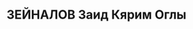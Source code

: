 ---
title: ЗЕЙНАЛОВ Заид Кярим Оглы
description: "Род. в 1907, г. Тбилиси, Грузия, тюрок. Род занятий: до ареста секретарь\
  \ Ахалцихского РК КП(б) Грузии. \n  Осужден Тройкой при НКВД ГССР 03.12.1937. Мера\
  \ наказания: расстрел с конфискацией личного имущества. Дата расстрела: 11.12.1937"
---